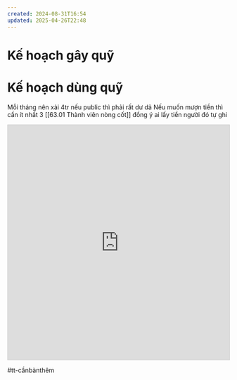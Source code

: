 ```yaml
---
created: 2024-08-31T16:54
updated: 2025-04-26T22:48
---
```

# Kế hoạch gây quỹ 
# Kế hoạch dùng quỹ
Mỗi tháng nên xài 4tr
nếu public thì phải rất dư dả
Nếu muốn mượn tiền thì cần ít nhất 3 [[63.01 Thành viên nòng cốt]] đồng ý
ai lấy tiền người đó tự ghi
<iframe class="airtable-embed" src="https://airtable.com/embed/shrtPDZh0rzy4ziuU?backgroundColor=purple&viewControls=on" frameborder="0" onmousewheel="" width="100%" height="533" style="background: transparent; border: 1px solid #ccc;"></iframe>




#tt-cầnbànthêm
